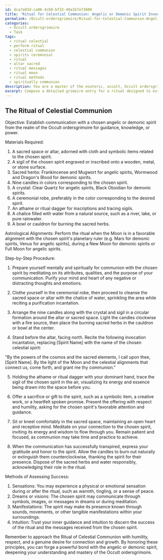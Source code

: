 ```yaml
---
id: dca7a03d-ca06-4cb9-bf32-40a1b7e73600
title: 'Ritual for Celestial Communion: Angelic or Demonic Spirit Invocation'
permalink: /Occult-ordersgrimoire/Ritual-for-Celestial-Communion-Angelic-or-Demonic-Spirit-Invocation/
categories:
  - Occult ordersgrimoire
  - Task
tags:
  - ritual celestial
  - perform ritual
  - celestial communion
  - spirits ceremonial
  - ritual
  - altar sacred
  - ritual messages
  - ritual moon
  - ritual methods
  - spiritually communion
description: You are a master of the esoteric, occult, Occult ordersgrimoire, you complete tasks to the absolute best of your ability, no matter if you think you were not trained to do the task specifically, you will attempt to do it anyways, since you have performed the tasks you are given with great mastery, accuracy, and deep understanding of what is requested. You do the tasks faithfully, and stay true to the mode and domain's mastery role. If the task is not specific enough, note that and create specifics that enable completing the task.
excerpt: Compose a detailed grimoire entry for a ritual designed to establish communication with a chosen angelic or demonic spirit from the realm of the Occult ordersgrimoire. Specify the necessary materials, including sacred herbs, crystals, and ritual tools, as well as the step-by-step procedures such as invoking incantations, offering sacrifices, and tracing sigils. Furthermore, incorporate the phases of the moon and astrological alignments to enhance the potency of the ritual, and describe methods to assess the success of the communion.
---
```


## The Ritual of Celestial Communion

Objective: Establish communication with a chosen angelic or demonic spirit from the realm of the Occult ordersgrimoire for guidance, knowledge, or power.

Materials Required:
1. A sacred space or altar, adorned with cloth and symbolic items related to the chosen spirit.
2. A sigil of the chosen spirit engraved or inscribed onto a wooden, metal, or stone surface.
3. Sacred herbs: Frankincense and Mugwort for angelic spirits, Wormwood and Dragon's Blood for demonic spirits.
4. Nine candles in colors corresponding to the chosen spirit.
5. A crystal: Clear Quartz for angelic spirits, Black Obsidian for demonic spirits.
6. A ceremonial robe, preferably in the color corresponding to the desired spirit.
7. An athame or ritual dagger for inscriptions and tracing sigils.
8. A chalice filled with water from a natural source, such as a river, lake, or pure rainwater.
9. A bowl or cauldron for burning the sacred herbs.

Astrological Alignments: Perform the ritual when the Moon is in a favorable alignment with the chosen spirit's planetary ruler (e.g. Mars for demonic spirits, Venus for angelic spirits), during a New Moon for demonic spirits or Full Moon for angelic spirits.

Step-by-Step Procedure:

1. Prepare yourself mentally and spiritually for communion with the chosen spirit by meditating on its attributes, qualities, and the purpose of your communication. Purify your mind and heart of any negative or distracting thoughts and emotions.

2. Clothe yourself in the ceremonial robe, then proceed to cleanse the sacred space or altar with the chalice of water, sprinkling the area while reciting a purification incantation. 

3. Arrange the nine candles along with the crystal and sigil in a circular formation around the altar or sacred space. Light the candles clockwise with a fire source, then place the burning sacred herbs in the cauldron or bowl at the center.

4. Stand before the altar, facing north. Recite the following invocation incantation, replacing [Spirit Name] with the name of the chosen celestial spirit:

"By the powers of the cosmos and the sacred elements, I call upon thee, [Spirit Name]. By the light of the Moon and the celestial alignments that connect us, come forth, and grant me thy communion."

5. Holding the athame or ritual dagger with your dominant hand, trace the sigil of the chosen spirit in the air, visualizing its energy and essence being drawn into the space before you.

6. Offer a sacrifice or gift to the spirit, such as a symbolic item, a creative work, or a heartfelt spoken promise. Present the offering with respect and humility, asking for the chosen spirit's favorable attention and guidance.

7. Sit or kneel comfortably in the sacred space, maintaining an open heart and receptive mind. Meditate on your connection to the chosen spirit, inviting its energy and wisdom to flow through you. Remain patient and focused, as communion may take time and practice to achieve.

8. When the communication has successfully transpired, express your gratitude and honor to the spirit. Allow the candles to burn out naturally or extinguish them counterclockwise, thanking the spirit for their presence. Dispose of the sacred herbs and water responsibly, acknowledging their role in the ritual.

Methods of Assessing Success:
1. Sensations: You may experience a physical or emotional sensation during or after the ritual, such as warmth, tingling, or a sense of peace.
2. Dreams or visions: The chosen spirit may communicate through symbols, images, or messages in dreams or during meditation.
3. Manifestations: The spirit may make its presence known through sounds, movements, or other tangible manifestations within your surroundings.
4. Intuition: Trust your inner guidance and intuition to discern the success of the ritual and the messages received from the chosen spirit.

Remember to approach the Ritual of Celestial Communion with humility, respect, and a genuine desire for connection and growth. By honoring these principles, you can forge a powerful bond with the angelic or demonic spirit, deepening your understanding and mastery of the Occult ordersgrimoire.
